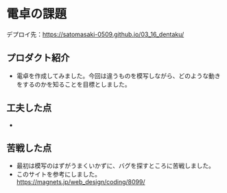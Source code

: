 # 電卓の課題

デプロイ先：https://satomasaki-0509.github.io/03_16_dentaku/

## プロダクト紹介
- 電卓を作成してみました。今回は違うものを模写しながら、どのような動きをするのかを知ることを目標としました。

## 工夫した点
- 

## 苦戦した点
- 最初は模写のはずがうまくいかずに、バグを探すところに苦戦しました。
- このサイトを参考にしました。 https://magnets.jp/web_design/coding/8099/